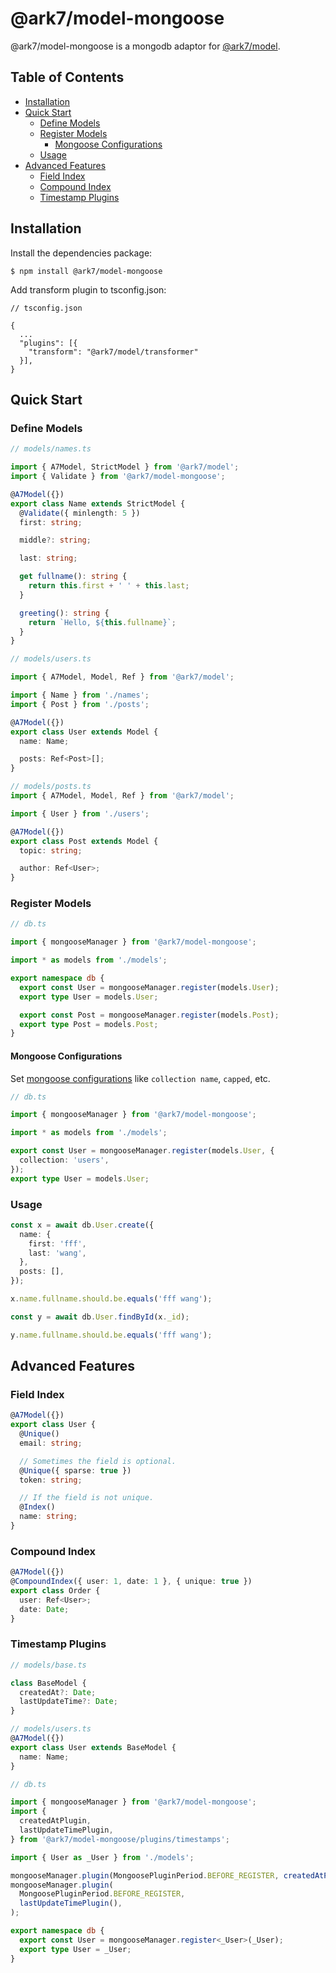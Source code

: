 # @ark7/model-mongoose

@ark7/model-mongoose is a mongodb adaptor for
[@ark7/model](https://github.com/ark7-technology/model).

## Table of Contents

- [Installation](##installation)
- [Quick Start](##quick-start)
  - [Define Models](###define-models)
  - [Register Models](###register-models)
    - [Mongoose Configurations](###mongoose-configurations)
  - [Usage](###usage)
- [Advanced Features](###advanced-features)
  - [Field Index](###field-index)
  - [Compound Index](###compound-index)
  - [Timestamp Plugins](###timestamp-plugins)

## Installation

Install the dependencies package:

```shell
$ npm install @ark7/model-mongoose
```

Add transform plugin to tsconfig.json:

```
// tsconfig.json

{
  ...
  "plugins": [{
    "transform": "@ark7/model/transformer"
  }],
}
```

## Quick Start

### Define Models

```typescript
// models/names.ts

import { A7Model, StrictModel } from '@ark7/model';
import { Validate } from '@ark7/model-mongoose';

@A7Model({})
export class Name extends StrictModel {
  @Validate({ minlength: 5 })
  first: string;

  middle?: string;

  last: string;

  get fullname(): string {
    return this.first + ' ' + this.last;
  }

  greeting(): string {
    return `Hello, ${this.fullname}`;
  }
}

// models/users.ts

import { A7Model, Model, Ref } from '@ark7/model';

import { Name } from './names';
import { Post } from './posts';

@A7Model({})
export class User extends Model {
  name: Name;

  posts: Ref<Post>[];
}

// models/posts.ts
import { A7Model, Model, Ref } from '@ark7/model';

import { User } from './users';

@A7Model({})
export class Post extends Model {
  topic: string;

  author: Ref<User>;
}
```

### Register Models

```typescript
// db.ts

import { mongooseManager } from '@ark7/model-mongoose';

import * as models from './models';

export namespace db {
  export const User = mongooseManager.register(models.User);
  export type User = models.User;

  export const Post = mongooseManager.register(models.Post);
  export type Post = models.Post;
}
```

#### Mongoose Configurations

Set [mongoose configurations](https://mongoosejs.com/docs/api/schema.html) like
`collection name`, `capped`, etc.

```typescript
// db.ts

import { mongooseManager } from '@ark7/model-mongoose';

import * as models from './models';

export const User = mongooseManager.register(models.User, {
  collection: 'users',
});
export type User = models.User;
```

### Usage

```typescript
const x = await db.User.create({
  name: {
    first: 'fff',
    last: 'wang',
  },
  posts: [],
});

x.name.fullname.should.be.equals('fff wang');

const y = await db.User.findById(x._id);

y.name.fullname.should.be.equals('fff wang');
```

## Advanced Features

### Field Index

```typescript
@A7Model({})
export class User {
  @Unique()
  email: string;

  // Sometimes the field is optional.
  @Unique({ sparse: true })
  token: string;

  // If the field is not unique.
  @Index()
  name: string;
}
```

### Compound Index

```typescript
@A7Model({})
@CompoundIndex({ user: 1, date: 1 }, { unique: true })
export class Order {
  user: Ref<User>;
  date: Date;
}
```

### Timestamp Plugins

```typescript
// models/base.ts

class BaseModel {
  createdAt?: Date;
  lastUpdateTime?: Date;
}

// models/users.ts
@A7Model({})
export class User extends BaseModel {
  name: Name;
}

// db.ts

import { mongooseManager } from '@ark7/model-mongoose';
import {
  createdAtPlugin,
  lastUpdateTimePlugin,
} from '@ark7/model-mongoose/plugins/timestamps';

import { User as _User } from './models';

mongooseManager.plugin(MongoosePluginPeriod.BEFORE_REGISTER, createdAtPlugin());
mongooseManager.plugin(
  MongoosePluginPeriod.BEFORE_REGISTER,
  lastUpdateTimePlugin(),
);

export namespace db {
  export const User = mongooseManager.register<_User>(_User);
  export type User = _User;
}
```
